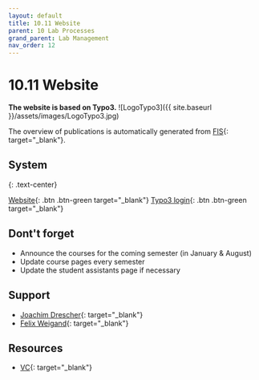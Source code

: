 ```yaml
---
layout: default
title: 10.11 Website
parent: 10 Lab Processes
grand_parent: Lab Management
nav_order: 12
---
```


# 10.11 Website

**The website is based on Typo3.**
![LogoTypo3]({{ site.baseurl }}/assets/images/LogoTypo3.jpg) 

The overview of publications is automatically generated from [FIS](https://fis.uni-bamberg.de/){: target="_blank"}.

## System

{: .text-center}

[Website](https://www.uni-bamberg.de/digital-work/){: .btn .btn-green target="_blank"}       [Typo3 login](https://www.uni-bamberg.de/typo3){: .btn .btn-green target="_blank"}

## Dont't forget
- Announce the courses for the coming semester (in January & August)
- Update course pages every semester
- Update the student assistants page if necessary
  
## Support

- [Joachim Drescher](https://univis.uni-bamberg.de/prg?search=persons&show=info&department=320930&fullname=Joachim+Drescher){: target="_blank"}
- [Felix Weigand](https://univis.uni-bamberg.de/form?dsc=anew/tel_view&pers=zuv/abtlg1/ref3/weigan&anonymous=1&founds=zuv/abtlg1/ref3/weigan&sem=2025w&tel_nosem=1){: target="_blank"}

## Resources

- [VC](https://vc.uni-bamberg.de/course/view.php?id=264&section=2){: target="_blank"}
